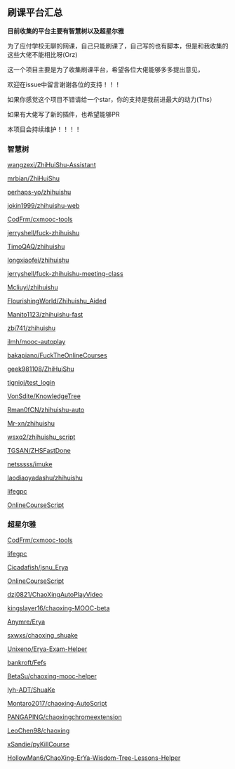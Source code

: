 ## 刷课平台汇总 ##

**目前收集的平台主要有智慧树以及超星尔雅**

为了应付学校无聊的网课，自己只能刷课了，自己写的也有脚本，但是和我收集的这些大佬不能相比呀(Orz)

这一个项目主要是为了收集刷课平台，希望各位大佬能够多多提出意见，

欢迎在issue中留言谢谢各位的支持！！！

如果你感觉这个项目不错请给一个star，你的支持是我前进最大的动力(Ths）

如果有大佬写了新的插件，也希望能够PR

本项目会持续维护！！！！

### 智慧树 ###

[wangzexi/ZhiHuiShu-Assistant](https://github.com/wangzexi/ZhiHuiShu-Assistant)

[mrbian/ZhiHuiShu](https://github.com/mrbian/ZhiHuiShu)

[perhaps-yo/zhihuishu](https://github.com/perhaps-yo/zhihuishu)

[jokin1999/zhihuishu-web](https://github.com/jokin1999/zhihuishu-web)

[CodFrm/cxmooc-tools](https://github.com/CodFrm/cxmooc-tools)

[jerryshell/fuck-zhihuishu](https://github.com/jerryshell/fuck-zhihuishu)

[TimoQAQ/zhihuishu](https://github.com/TimoQAQ/zhihuishu)

[longxiaofei/zhihuishu](https://github.com/longxiaofei/zhihuishu)

[jerryshell/fuck-zhihuishu-meeting-class](https://github.com/jerryshell/fuck-zhihuishu-meeting-class)

[Mcliuyi/zhihuishu](https://github.com/Mcliuyi/zhihuishu)

[FlourishingWorld/Zhihuishu_Aided](https://github.com/FlourishingWorld/Zhihuishu_Aided)

[Manito1123/zhihuishu-fast](https://github.com/Manito1123/zhihuishu-fast)

[zbj741/zhihuishu](https://github.com/zbj741/zhihuishu)

[ilmh/mooc-autoplay](https://github.com/ilmh/mooc-autoplay)

[bakapiano/FuckTheOnlineCourses](https://github.com/bakapiano/FuckTheOnlineCourses)

[geek981108/ZhiHuiShu](https://github.com/geek981108/ZhiHuiShu)

[tignioj/test_login](https://github.com/tignioj/test_login)

[VonSdite/KnowledgeTree](https://github.com/VonSdite/KnowledgeTree)

[Rman0fCN/zhihuishu-auto](https://github.com/Rman0fCN/zhihuishu-auto)

[Mr-xn/zhihuishu](https://github.com/Mr-xn/zhihuishu)

[wsxq2/zhihuishu_script](https://github.com/wsxq2/zhihuishu_script)

[TGSAN/ZHSFastDone](https://github.com/TGSAN/ZHSFastDone)

[netsssss/imuke](https://github.com/netsssss/imuke)

[laodiaoyadashu/zhihuishu](https://github.com/laodiaoyadashu/zhihuishu)

[lifegpc](https://github.com/lifegpc/fuckchaoxing)

[OnlineCourseScript](https://github.com/klskeleton/OnlineCourseScript)


### 超星尔雅 ###

[CodFrm/cxmooc-tools](https://github.com/CodFrm/cxmooc-tools)

[lifegpc](https://github.com/lifegpc/fuckchaoxing)

[Cicadafish/jsnu_Erya](https://github.com/Cicadafish/jsnu_Erya)

[OnlineCourseScript](https://github.com/klskeleton/OnlineCourseScript)

[dzj0821/ChaoXingAutoPlayVideo](https://github.com/dzj0821/ChaoXingAutoPlayVideo)

[kingslayer16/chaoxing-MOOC-beta](https://github.com/kingslayer16/chaoxing-MOOC-beta)

[Anymre/Erya](https://github.com/Anymre/Erya)

[sxwxs/chaoxing_shuake](https://github.com/sxwxs/chaoxing_shuake)

[Unixeno/Erya-Exam-Helper](Unixeno/Erya-Exam-Helper)

[bankroft/Fefs](bankroft/Fefs)

[BetaSu/chaoxing-mooc-helper](https://github.com/BetaSu/chaoxing-mooc-helper)

[lyh-ADT/ShuaKe](lyh-ADT/ShuaKe)

[Montaro2017/chaoxing-AutoScript](https://github.com/Montaro2017/chaoxing-AutoScript)

[PANGAPING/chaoxingchromeextension](https://github.com/PANGAPING/chaoxingchromeextension)

[LeoChen98/chaoxing](https://github.com/LeoChen98/chaoxing)

[xSandie/pyKillCourse](https://github.com/xSandie/pyKillCourse) 

[HollowMan6/ChaoXing-ErYa-Wisdom-Tree-Lessons-Helper](https://github.com/HollowMan6/ChaoXing-ErYa-Wisdom-Tree-Lessons-Helper)
